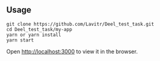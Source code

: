 ## Usage

```
git clone https://github.com/Lavitr/Deel_test_task.git
cd Deel_test_task/my-app
yarn or yarn install
yarn start
```

Open [http://localhost:3000](http://localhost:3000) to view it in the browser.

